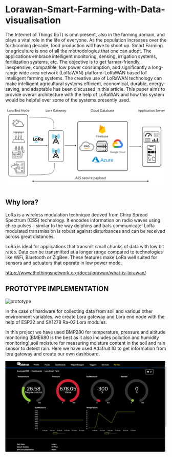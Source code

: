# Lorawan-Smart-Farming-with-Data-visualisation
The Internet of Things (IoT) is omnipresent, also in the farming domain, and plays a vital role in the life of everyone. As the population increases over the forthcoming decade, food production will have to shoot up. Smart Farming or agriculture is one of all the methodologies that one can adopt. The applications embrace intelligent monitoring, sensing, irrigation systems, fertilization systems, etc. The objective is to get farmer-friendly, inexpensive, compatible, low power consumption, and significantly a long-range wide area network (LoRaWAN) platform-LoRaWAN based IoT intelligent farming systems. The creative use of LoRaWAN technology can make intelligent agricultural systems efficient, economical, durable, energy-saving, and adaptable has been discussed in this article. This paper aims to provide overall architecture with the help of LoRaWAN and how this system would be helpful over some of the systems presently used.

![Architecture](Images/Architecture.png)

## Why lora?
LoRa is a wireless modulation technique derived from Chirp Spread Spectrum (CSS) technology. It encodes information on radio waves using chirp pulses - similar to the way dolphins and bats communicate! LoRa modulated transmission is robust against disturbances and can be received across great distances.

LoRa is ideal for applications that transmit small chunks of data with low bit rates. Data can be transmitted at a longer range compared to technologies like WiFi, Bluetooth or ZigBee. These features make LoRa well suited for sensors and actuators that operate in low power mode.

https://www.thethingsnetwork.org/docs/lorawan/what-is-lorawan/

## PROTOTYPE IMPLEMENTATION

![prototype](Images/breadboard.jpg)

In the case of hardware for collecting data from soil and various other environment variables, we create Lora gateway and Lora end node with the help of ESP32 and SX1278 Ra-02 Lora modules.

In this project we have used BMP280 for temperature, pressure and altitude monitoring (BME680 is the best as it also includes pollution and humidity monitoring),soil moisture for measuring moisture content in the soil and rain sensor to detect rain.
Here we have used Adafruit IO to get information from lora gateway and create our own dashboard.

![dashboard](Images/Screenshot.png)
